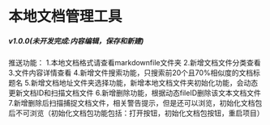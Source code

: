 # 本地文档管理工具

##### v1.0.0(未开发完成:内容编辑，保存和新建)
推送功能：
1.本地文档格式请查看markdownfile文件夹
2.新增文档文件分类查看
3.文件内容详情查看
4.新增文件搜索功能，只搜索前20个且70%相似度的文档标题名
5.新增文档地址文件夹选择功能，新增本地文档文件夹初始化功能，会动态更新文档ID和扫描文档文件
6.新增删除功能，根据动态fileID删除该文本文档文件
7.新增删除后扫描捕捉文档文件，相关警告提示，但是还可以浏览，初始化文档包后不可浏览（初始化文档包功能包括：打开按钮，初始化文档包按钮，重启项目）
